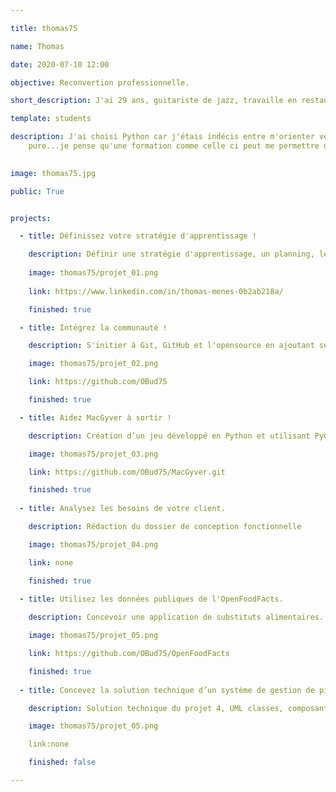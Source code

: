 ```yaml
---

title: thomas75

name: Thomas

date: 2020-07-10 12:00

objective: Reconvertion professionnelle.

short_description: J'ai 29 ans, guitariste de jazz, travaille en restauration.

template: students

description: J'ai choisi Python car j'étais indécis entre m'orienter vers les Data sciences ou la programmation
    pure...je pense qu'une formation comme celle ci peut me permettre de m'épanouir dans les deux domaines. Aussi c'est le language que m'ont conseillés mes connaissances qui travaillent dans des startups ou les Data Sciences.

    
image: thomas75.jpg

public: True


projects:

  - title: Définissez votre stratégie d'apprentissage !

    description: Définir une stratégie d'apprentissage, un planning, les objectifs et comment les réaliser.
    
    image: thomas75/projet_01.png
    
    link: https://www.linkedin.com/in/thomas-menes-0b2ab218a/

    finished: true

  - title: Intégrez la communauté !

    description: S'initier à Git, GitHub et l'opensource en ajoutant ses informations dans un dossier collectif. 

    image: thomas75/projet_02.png

    link: https://github.com/OBud75

    finished: true

  - title: Aidez MacGyver à sortir !

    description: Création d’un jeu développé en Python et utilisant PyGame.

    image: thomas75/projet_03.png

    link: https://github.com/OBud75/MacGyver.git

    finished: true
  
  - title: Analysez les besoins de votre client.

    description: Rédaction du dossier de conception fonctionnelle

    image: thomas75/projet_04.png

    link: none

    finished: true
    
  - title: Utilisez les données publiques de l'OpenFoodFacts.

    description: Concevoir une application de substituts alimentaires. Utilisation de MySQL.

    image: thomas75/projet_05.png

    link: https://github.com/OBud75/OpenFoodFacts

    finished: true
    
  - title: Concevez la solution technique d’un système de gestion de pizzeria

    description: Solution technique du projet 4, UML classes, composants, déploiement, base de données.

    image: thomas75/projet_05.png

    link:none

    finished: false

---
```

